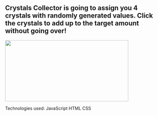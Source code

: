 <h2>Crystals Collector is going to assign you 4 crystals with randomly generated values. Click the crystals to add up to the target amount without going over!</h2>

<img src="https://media.guestofaguest.com/t_article_content/gofg-media/2018/08/1/51253/screen_shot_2018-08-07_at_5.35.18_pm.png" data-canonical-src="https://media.guestofaguest.com/t_article_content/gofg-media/2018/08/1/51253/screen_shot_2018-08-07_at_5.35.18_pm.png" width="400" height="200" />

Technologies used:
JavaScript
HTML
CSS
